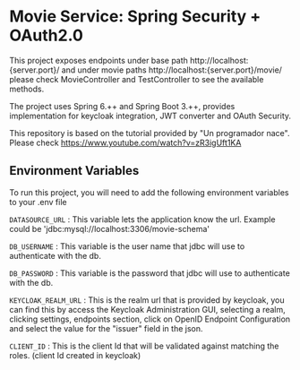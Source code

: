 
# Movie Service: Spring Security + OAuth2.0

This project exposes endpoints under base path
http://localhost:{server.port}/ and under movie paths
http://localhost:{server.port}/movie/ please check MovieController and TestController to see the available methods.

The project uses Spring 6.++ and Spring Boot 3.++, provides implementation for keycloak integration, JWT converter and OAuth Security.



This repository is based on the tutorial provided by "Un programador nace". Please check https://www.youtube.com/watch?v=zR3igUft1KA



## Environment Variables

To run this project, you will need to add the following environment variables to your .env file

`DATASOURCE_URL` : This variable lets the application know the url. Example could be 'jdbc:mysql://localhost:3306/movie-schema'

`DB_USERNAME` : This variable is the user name that jdbc will use to authenticate with the db.

`DB_PASSWORD` : This variable is the password that jdbc will use to authenticate with the db.

`KEYCLOAK_REALM_URL` : This is the realm url that is provided by keycloak, you can find this by access the Keycloak Administration GUI, selecting a realm, clicking settings, endpoints section, click on OpenID Endpoint Configuration and select the value for the "issuer" field in the json.

`CLIENT_ID` : This is the client Id that will be validated against matching the roles. (client Id created in keycloak)













